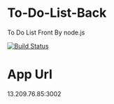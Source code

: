 # To-Do-List-Back
To Do List Front By node.js

[![Build Status](https://travis-ci.org/NamKiwook/To-Do-List-Back.svg?branch=master)](https://travis-ci.org/NamKiwook/To-Do-List-Back)


# App Url
13.209.76.85:3002
